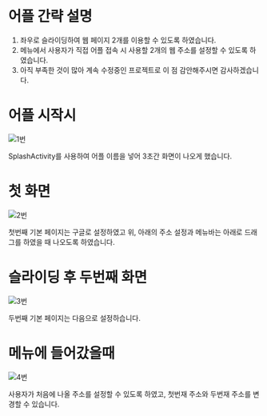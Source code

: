 # 어플 간략 설명
1. 좌우로 슬라이딩하여 웹 페이지 2개를 이용할 수 있도록 하였습니다.
2. 메뉴에서 사용자가 직접 어플 접속 시 사용할 2개의 웹 주소를 설정할 수 있도록 하였습니다.
3. 아직 부족한 것이 많아 계속 수정중인 프로젝트로 이 점 감안해주시면 감사하겠습니다.


# 어플 시작시
![1번](https://user-images.githubusercontent.com/51709213/66035709-9e6e2200-e546-11e9-93c4-39963ad67328.png)

SplashActivity를 사용하여 어플 이름을 넣어 3초간 화면이 나오게 했습니다.


# 첫 화면
![2번](https://user-images.githubusercontent.com/51709213/66036080-5f8c9c00-e547-11e9-8f21-d5f3417df2a4.png)

첫번째 기본 페이지는 구글로 설정하였고 위, 아래의 주소 설정과 메뉴바는 아래로 드래그를 하였을 때 나오도록 하였습니다.


# 슬라이딩 후 두번째 화면
![3번](https://user-images.githubusercontent.com/51709213/66036088-63b8b980-e547-11e9-8579-e0e0f12a93c8.png)

두번째 기본 페이지는 다음으로 설정하습니다.

# 메뉴에 들어갔을때
![4번](https://user-images.githubusercontent.com/51709213/66036089-63b8b980-e547-11e9-8674-f0b6e687e781.png)

사용자가 처음에 나올 주소를 설정할 수 있도록 하였고, 첫번재 주소와 두번재 주소를 변경할 수 있습니다.

